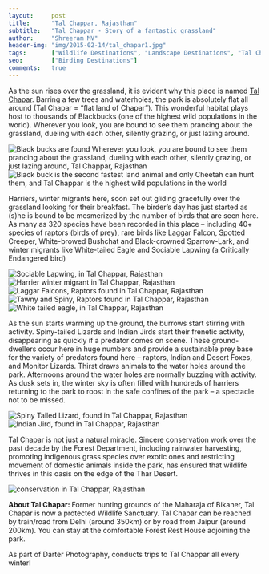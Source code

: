 ```yaml
---
layout:     post
title:      "Tal Chappar, Rajasthan"
subtitle:   "Tal Chappar - Story of a fantastic grassland"
author:     "Shreeram MV"
header-img: "img/2015-02-14/tal_chapar1.jpg"
tags:       ["Wildlife Destinations", "Landscape Destinations", "Tal Chappar", "Black Bucks"]
seo:		["Birding Destinations"]
comments:   true
---
```


<p> As the sun rises over the grassland, it is evident why this place is named <a href="http://www.wilderhood.com/destination/Tal%20Chappar" target="_blank">Tal Chapar</a>. Barring a few trees and waterholes, the park is absolutely flat all around (Tal Chapar = “flat land of Chapar”). This wonderful habitat plays host to thousands of Blackbucks (one of the highest wild populations in the world). Wherever you look, you are bound to see them prancing about the grassland, dueling with each other, silently grazing, or just lazing around. </p>


<img src="{{ site.baseurl }}/img/2015-02-14/tal_chapar2.jpg"  alt="Black bucks are found Wherever you look, you are bound to see them prancing about the grassland, dueling with each other, silently grazing, or just lazing around, Tal Chappar, Rajasthan">

<img src="{{ site.baseurl }}/img/2015-02-14/tal_chapar3.jpg"  alt="Black buck is the second fastest land animal and only Cheetah can hunt them, and Tal Chappar is the highest wild populations in the world">

<p>Harriers, winter migrants here, soon set out gliding gracefully over the grassland looking for their breakfast. The birder’s day has just started as (s)he is bound to be mesmerized by the number of birds that are seen here. As many as 320 species have been recorded in this place – including 40+ species of raptors (birds of prey), rare birds like Laggar Falcon, Spotted Creeper, White-browed Bushchat and Black-crowned Sparrow-Lark, and winter migrants like White-tailed Eagle and Sociable Lapwing (a Critically Endangered bird)</p>

<img src="{{ site.baseurl }}/img/2015-02-14/tal_chapar4.jpg"  alt="Sociable Lapwing, in Tal Chappar, Rajasthan">

<img src="{{ site.baseurl }}/img/2015-02-14/tal_chapar5.jpg"  alt="Harrier winter migrant in Tal Chappar, Rajasthan">

<img src="{{ site.baseurl }}/img/2015-02-14/tal_chapar6.jpg"  alt="Laggar Falcons, Raptors found in Tal Chappar, Rajasthan">

<img src="{{ site.baseurl }}/img/2015-02-14/tal_chapar7.jpg"  alt="Tawny and Spiny, Raptors found in Tal Chappar, Rajasthan">

<img src="{{ site.baseurl }}/img/2015-02-14/tal_chapar8.jpg"  alt="White tailed eagle, in Tal Chappar, Rajasthan">

<p> As the sun starts warming up the ground, the burrows start stirring with activity. Spiny-tailed Lizards and Indian Jirds start their frenetic activity, disappearing as quickly if a predator comes on scene. These ground-dwellers occur here in huge numbers and provide a sustainable prey base for the variety of predators found here – raptors, Indian and Desert Foxes, and Monitor Lizards.  Thirst draws animals to the water holes around the park. Afternoons around the water holes are normally buzzing with activity. As dusk sets in, the winter sky is often filled with hundreds of harriers returning to the park to roost in the safe confines of the park –  a spectacle not to be missed.</p>

<img src="{{ site.baseurl }}/img/2015-02-14/tal_chapar7.jpg"  alt="Spiny Tailed Lizard, found in Tal Chappar, Rajasthan">

<img src="{{ site.baseurl }}/img/2015-02-14/tal_chapar10.jpg"  alt="Indian Jird, found in Tal Chappar, Rajasthan">

<p> Tal Chapar is not just a natural miracle. Sincere conservation work over the past decade by the Forest Department, including rainwater harvesting, promoting indigenous grass species over exotic ones and restricting movement of domestic animals inside the park, has ensured that wildlife thrives in this oasis on the edge of the Thar Desert.</p>

<img src="{{ site.baseurl }}/img/2015-02-14/tal_chapar11.jpg"  alt="conservation in Tal Chappar, Rajasthan">

<p> <strong> About Tal Chapar: </strong> Former hunting grounds of the Maharaja of Bikaner, Tal Chapar is now a protected Wildlife Sanctuary. Tal Chapar can be reached by train/road from Delhi (around 350km) or by road from Jaipur (around 200km). You can stay at the comfortable Forest Rest House adjoining the park.</p>

<p>As part of <a href="http://www.wilderhood.com/organizer/Darter%20Photography" target="_blank" style="text-decoration:none">Darter Photography</a>, conducts <a href="http://www.darter.in/photography-tours/wildlife/tal-chapar-photography-tour/" target="_blank" style="text-decoration:none">trips to Tal Chappar</a> all every winter!</p>

